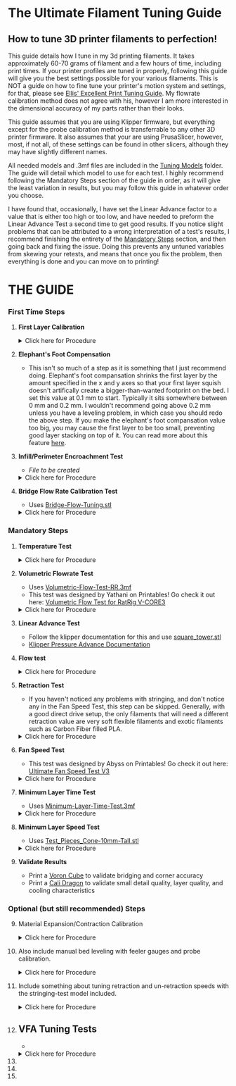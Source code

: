 # The Ultimate Filament Tuning Guide

## How to tune 3D printer filaments to perfection!

This guide details how I tune in my 3d printing filaments. It takes approximately 60-70 grams of filament and a few hours of time, including print times. If your printer profiles are tuned in properly, following this guide will give you the best settings possible for your various filaments. This is NOT a guide on how to fine tune your printer's motion system and settings, for that, please see [Ellis' Excellent Print Tuning Guide](https://ellis3dp.com/Print-Tuning-Guide/). My flowrate calibration method does not agree with his, however I am more interested in the dimensional accuracy of my parts rather than their looks.

This guide assumes that you are using Klipper firmware, but everything except for the probe calibration method is transferrable to any other 3D printer firmware. It also assumes that your are using PrusaSlicer, however, most, if not all, of these settings can be found in other slicers, although they may have slightly different names.

All needed models and .3mf files are included in the [Tuning Models](Tuning-Models) folder. The guide will detail which model to use for each test. I highly recommend following the Mandatory Steps section of the guide in order, as it will give the least variation in results, but you may follow this guide in whatever order you choose.

I have found that, occasionally, I have set the Linear Advance factor to a value that is either too high or too low, and have needed to preform the Linear Advance Test a second time to get good results. If you notice slight problems that can be attributed to a wrong interpretation of a test's results, I recommend finishing the entirety of the [Mandatory Steps](https://github.com/Sgail7/The-Ultimate-Filament-Tuning-Guide#mandatory-steps) section, and then going back and fixing the issue. Doing this prevents any untuned variables from skewing your retests, and means that once you fix the problem, then everything is done and you can move on to printing!

# THE GUIDE

### First Time Steps

1. **First Layer Calibration**
    <details>

    <summary>Click here for Procedure</summary>

    If using an automatic bed probe, first follow the klipper docs for [Probe Calibration](https://www.klipper3d.org/Probe_Calibrate.html).

    If your printer has bed leveling springs, run the `BED_SCREWS_ADJUST` command and use either a 0.10 mm feeler gauge or a sheet of A4 paper to adjust the bed to be in parallel with the gantry. Do this even if you have an automatic leveling probe installed.

    The above have been completed, make a cube in your slicer. Scale it to approximately half of the total size of your bed, then unlock the scaling and change the z height to be equal to the height of your first layer. Run the print while sitting infront of your printer. As the print progresses, use the babystepping feature found in your web interface to iteratively raise or lower the bed until your layer lines look perfect. Once you reach a point you are happy with you can either let the print complete or cancel the print. Pull the layer of filament off of the bed and inspect the underside to make sure that your final adjustment is correct. Run `Z_OFFSET_APPLY_PROBE` then `SAVE_CONFIG` to save your new z-offset.

    </details>

2. **Elephant's Foot Compensation**
    - This isn't so much of a step as it is something that I just recommend doing. Elephant's foot compansation shrinks the first layer by the amount specified in the x and y axes so that your first layer squish doesn't artifically create a bigger-than-wanted footprint on the bed. I set this value at 0.1 mm to start. Typically it sits somewhere between 0 mm and 0.2 mm. I wouldn't recommend going above 0.2 mm unless you have a leveling problem, in which case you should redo the above step. If you make the elephant's foot compansation value too big, you may cause the first layer to be too small, preventing good layer stacking on top of it. You can read more about this feature [here](https://help.prusa3d.com/article/elephant-foot-compensation_114487).
    
3. **Infill/Perimeter Encroachment Test**
    - *File to be created*
    <details>

    <summary>Click here for Procedure</summary>

    Import {file} into your slicer. Make sure that there is at least two layers of infill between the top and bottom solid layers. Print out the file and check for gaps and pin holes at the edge of the top layer. The best value for your Infill/Perimeter overlap is where these gaps and holes disappear, but there is not over extrusion in the corners of the cube.

    Pictures will come :)

    **Note**: Bigger nozzles usually have more difficulty closing these gaps. I recommend checking [this section of ellis' print tuning guide](https://ellis3dp.com/Print-Tuning-Guide/articles/infill_perimeter_overlap.html) for more solutions.

    </details>
    
4. **Bridge Flow Rate Calibration Test**
    - Uses [Bridge-Flow-Tuning.stl](Tuning-Models/Bridge-Flow-Tuning.stl)
    <details>

    <summary>Click here for Procedure</summary>

    This calibration should only be done after you have calibrated your fan speed and have figured out what a good bridging speed for your printer is. Make sure that your bridging still suffers even on 100% fan speed before using this feature. If you are satisfied with the bridging performance and dimensional accuracy of holes, skip this step, otherwise do the following.

    Import [Bridge-Flow-Tuning.stl](Tuning-Models/Bridge-Flow-Tuning.stl) into your slicer. Simply print the file as is for a control test. You should see a result that looks like this:

    Picture to come :)

    Decrease your bridge flow rate by 0.1 until you no longer have this drop of filament.

    Slicer picture to come

    Your final result should look something like this:

    Another picture to come

    **Note**: You will have to test this for every layer height profile that you have for your printer. Since different volumetric amounts are output at different layer heights, the amount of bridge flow rate reduction needed will vary. Generally, more is needed for larger layer heights, and less is needed for smaller layer heights. You are trying to get away with as little flow reduction as possible. Going too low on the multiplier may cause poor support for the layers on top of it or, in extreme cases, a breaking of the filament flow, causing the bridge to fail entriely (you will have to really try to do this).

    </details>

### Mandatory Steps

1. **Temperature Test**
    <details>

    <summary>Click here for Procedure</summary>

    Set Hotend 10 C below the lowest recommended temperature on the spool. Unlatch extruder and set hotend to 10 C higher than the highest recommended temperature on the spool. Start slowly pushing filament by hand through the hotend at the same time, keeping as near constant pressure as possible. Watch the temperature as you push the filament, you should notice that the filament gets noticably easier to push as the temperature hits certain numbers. Once the hotend has gotten up to the final temperature, choose which of those temperatures that it got easier to push at to use. Generally, the best temperature is somewhere in the middle of the recommended temperatures on a standard 0.4mm brass nozzle, however, this is not a steadfast rule. Hardened steel nozzles tend to need to run about 10-15 C hotter than brass.

    </details>

2. **Volumetric Flowrate Test**
    - Uses [Volumetric-Flow-Test-RR.3mf](Tuning-Models/Volumetric-Flow-Test-RR.3mf)
    - This test was designed by Yathani on Printables! Go check it out here: [Volumetric Flow Test for RatRig V-CORE3](https://www.printables.com/model/328223-volumetric-flow-test-for-ratrig-v-core3)

    <details>

    <summary>Click here for Procedure</summary>


    Import the file into PrusaSlicer, making sure to select "Import 3D models only". Turn on Spiral Vase mode as well. 

    ![3MF](Example_Pictures/Step-2/Import_3MF.png)

    This test works by increasing your printer's feedrate by 100% every 5 mm in z-height. For a standard flow hotend, you'll want to step up in 2 mm<sup>3</sup>/s increments; for high-flow hotends, you'll want to step up 2-5 mm<sup>3</sup>/s increments, depending on the advertised maximum flowrate of your hotend. The final volumetric flowrate will be 12 times the starting flowrate.

    Volumetric flow rate can be calculated as $`VFR=Layer height*Layer width*Layer Speed`$. Because layer height and layer width stay constant during a print, we want to change the layer speed of the external perimeters to control the volumtric flowrate of the test. Rearranging the equation, and using 2 mm<sup>3</sup>/s as the target volumtric flow rate, we can find our needed external perimeter speed for this print.

    $$Layer Speed=2/(Layer width*Layer height)$$

    Using a 0.4mm layer width with a 0.2mm layer height as an example, we obtain this answer

    $$Layer Speed=2/(0.4*0.2)$$

    $$Layer Speed=25mm/s$$

    Set your external perimeter speed to the value you obtain, and run the print. If you feel that the final volumetric flow rate is far past the limit of your hotend, you can scale the model in only z-height in PrusaSlicer to obtain a lower final volumetric flow rate.

    ![External-Perimeter-Location](Example_Pictures/Step-2/External_Perimeter_Speed_Location.png)

    Once this test is completed and your printer is cooled, I highely recommend either restarting the printer, or, if using Klipper, issuing a `FIRMWARE_RESTART` command. The increased feedrate is not reset at the end of the print, **YOU WILL FORGET AND IT MAY CAUSE DAMAGE TO YOUR PRINTER**.

    </details>

3. **Linear Advance Test**
    - Follow the klipper documentation for this and use [square_tower.stl](Tuning-Models/square_tower.stl)
    - [Klipper Pressure Advance Documentation](https://www.klipper3d.org/Pressure_Advance.html)

4. **Flow test**

    <details>

    <summary>Click here for Procedure</summary>
    Create a 25mmx25mmx25mm cube in your slicer. Set your slicer to vase mode, and take note of your external perimeter line width. You should be printing an object similar to the following.
    
    ![Flowtest-Example](Example_Pictures/Step-4/Flowrate_Test.png)

    Allow the cube to cool before removing it from the buildplate, then take a pair of calipers and measure the thickness of each wall. I only recommend putting the calipers, at maximum, ~2mm down the sides of the cube to prevent excessive variation from layer wobble. Take the average of your measurements, then divide your line width by that average. This will give the correct flowrate for the tested filament.

    Example: Line width is set to 0.45mm. The cube's walls are found to have a line widths of 0.45, 0.47, 0.48, and 0.46, respectively. The average of those line widths is equal to:

    $$Average=(0.45+0.47+0.48+0.46)/4$$

    $$Average=0.465mm$$

    To find the needed flowrate multiplier, divide the original line width by the found average:

    $$Flowrate=0.45/0.465$$

    $$Flowrate=~0.968$$

    This would be the new flowrate multiplier for your filament. If you notice underextrusion issues in your prints, try increasing your multiplier by 0.01.

    ![Flowrate-Location](Example_Pictures/Step-4/Extrusion_Multiplier_Location.png)

    - +-2% flow rate is negligible due to variation of filament diameter. In other words, if your result returns a number between 0.98 and 1.02, don't change your flow rate, it will cause more problems than it will solve.

    </details>

5. **Retraction Test**
    - If you haven't noticed any problems with stringing, and don't notice any in the Fan Speed Test, this step can be skipped. Generally, with a good direct drive setup, the only filaments that will need a different retraction value are very soft flexible filaments and exotic filaments such as Carbon Fiber filled PLA.

    <details>

    <summary>Click here for Procedure</summary>

    Take the config that you have been using so far, and export it from PrusaSlicer. 
    
    ![Config-Export](Example_Pictures/Step-5/Export_Config.png)
    
    Import it into SuperSlicer and save it. Now, use the built in Retraction Calibration that SuperSlicer has to determine the retraction needed for your particular filament. Read through the prompt that appears when you set up the test, it will tell you everything that you need to know to preform it.

    ![SuperSlicer-Retraction-Test](Example_Pictures/Step-5/Extruder_Retraction_SuperSlicer.png)

    </details>

6. **Fan Speed Test**

    - This test was designed by Abyss on Printables! Go check it out here: [Ultimate Fan Speed Test V3](https://www.printables.com/model/200347-ultimate-fan-speed-test-v3)

    <details>

    <summary>Click here for Procedure</summary>

    - Import [Ultimate_Fan_Test_v3_ABYSS.stl](Tuning-Models/Ultimate_Fan_Test_v3_ABYSS.stl) into your slicer. Use a 0.2mm layer height and change your cooling settings to the following.
    
    ![Fan_Speed_Settings](Example_Pictures/Step-6/Fan_Test_Settings.webp)
    
    This will cause your fan to spin progressively faster as the model is printed, starting at 0% fan speed and ending at 100% fan speed. When the model is finished, take a look at each marked bar and the area above it. Choose the lowest fan speed that gives good results as your minimum fan speed. Generally, no curling and decent looking bridges are the best things to look for for this setting. Then look at the bridging sections and choose the one that looks the best to you, that is your bridging fan speed. Set your maximum fan speed to somewhere between these two values. Be careful of setting it too high as strong cooling setups will decrease layer adhesion if run too fast when not needed.

    </details>

7. **Minimum Layer Time Test**
    - Uses [Minimum-Layer-Time-Test.3mf](Tuning-Models/Minimum-Layer-Time-Test.3mf)

    <details>

    <summary>Click here for Procedure</summary>
    - Set your minimum layer time to 5 to start, and print this model. If there is curling on the walls, increase the time by two seconds until there isn't curling anymore. The setting where there isn't anymore curling is your new minimum layer time setting.

    </details>

8. **Minimum Layer Speed Test**
    - Uses [Test_Pieces_Cone-10mm-Tall.stl](Tuning-Models/Test_Pieces_Cone-10mm-Tall.stl)

    <details>

    <summary>Click here for Procedure</summary>
    - Set your minimum layer speed to 15mm/s. Print out this file. If the plastic looks excessively melted, lower the speed by 3 mm/s. The upper 5 mm or so of this model will never look perfect as it is unresonable to expect that kind of accuracy from a 0.4mm nozzle. Once you find a speed that you are happy with, save it. Be careful of going too low in speed, as it will cause problems to creep back in. If the nozzle is moving too slowly, it sits above one spot for too long, reheating the filament and causing the same issues as running too fast.

    </details>

9. **Validate Results**
    - Print a [Voron Cube](Tuning-Models/Voron_Design_Cube_v7.stl) to validate bridging and corner accuracy
    - Print a [Cali Dragon](Tuning-Models/Cali-Dragon_v1.stl) to validate small detail quality, layer quality, and cooling characteristics

### Optional (but still recommended) Steps

9. Material Expansion/Contraction Calibration
    <details>

    <summary>Click here for Procedure</summary>



    </details>
    
10. Also include manual bed leveling with feeler gauges and probe calibration.
    <details>

    <summary>Click here for Procedure</summary>



    </details>
    
11. Include something about tuning retraction and un-retraction speeds with the stringing-test model included.
    <details>

    <summary>Click here for Procedure</summary>



    </details>
    
12. VFA Tuning Tests
    - 
    - 
    <details>

    <summary>Click here for Procedure</summary>



    </details>
    
13. 
14. 
15. 